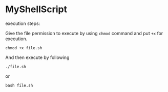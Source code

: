 # MyShellScript

execution steps:

Give the file permission to execute by using `chmod` command and put `+x` for execution.
```
chmod +x file.sh
```
And then execute by following
```
./file.sh
```
or
```
bash file.sh
```
